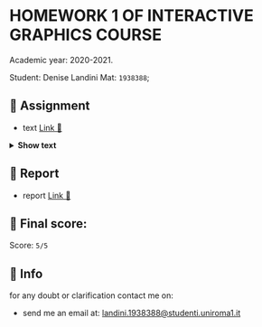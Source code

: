 # HOMEWORK 1 OF INTERACTIVE GRAPHICS COURSE

Academic year: 2020-2021.

Student: Denise Landini Mat: `1938388`;

## 📝 Assignment

-   text [Link 🔗](./Assignment1.pdf)

<details><summary><b>Show text</b></summary>

2021 Homework 1
Template repository for Homework1 of Interactive Graphics 2021

This repository contains the initial files for the first homework of the Interactive Graphics course of the Master course in Artificial Intelligence and Robotics (and also of the Engineering in Computer Science course) of Sapienza University of Rome. The assignment in PDF format is in the repository, the textual format follows here:

You need to modify the files so to obtain the following effects: 

1.	Replace the cube with a more complex and irregular geometry of 20 to 30 (maximum) vertices. Each vertex should have associated a normal (3 or 4 coordinates) and a texture coordinate (2 coordinates). Explain in the document how you chose the normal and texture coordinates.
2.	Compute the barycenter of your geometry and include the rotation of the object around the barycenter and along all three axes. Control with buttons/menus the axis and rotation, the direction and the start/stop.
3.	Add the viewer position (your choice), a perspective projection (your choice of parameters) and compute the ModelView and Projection matrices in the Javascript application. The viewer position and viewing volume should be controllable with buttons, sliders or menus. Please choose the initial parameters so that the object is clearly visible and the object is completely contained in the viewing volume. By changing the parameters you should be able to obtain situations where the object is partly or completely outside of the view volume. 
4.	Add a cylindrical neon light, model it with 3 light sources inside of it and emissive properties of the cylinder. The cylinder is approximated by triangles. Assign to each light source all the necessary parameters (your choice). The neon light should also be inside the viewing volume with the initial parameters. Add a button that turns the light on and off.
5.	Assign to the object a material with the relevant properties (your choice).
6.	Implement both per-vertex and per-fragment shading models. Use a button to switch between them.
7.	Create a procedural normal map that gives the appearance of a very rough surface. Attach the bump texture to the geometry you defined in point 1. Add a button that activates/deactivates the texture.

Describe your solution in a short PDF document (2-3 pages) describing the techniques used, the advantages and disadvantages of the proposed solution and the features of your solution. 

How to submit the homework
The solution should be delivered on the GitHub Classroom repository. DO NOT USE YOUR GITHUB PERSONAL ACCOUNT. Do not post solutions or code on Google Classroom. Use Google Classroom only for questions and clarifications. Do not ask for clarifications or comments by email, use only Google Classroom

</details>

## 📜 Report

-   report [Link 🔗](./denise_landini_1938388_report.pdf)

## 💯 Final score:

Score: `5/5`

## 🙋 Info

for any doubt or clarification contact me on:

-   send me an email at: landini.1938388@studenti.uniroma1.it

